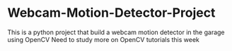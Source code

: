 # Webcam-Motion-Detector-Project
This is a python project that build a webcam motion detector in the garage using OpenCV
Need to study more on OpenCV tutorials this week

